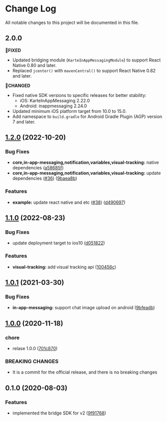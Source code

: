 # Change Log

All notable changes to this project will be documented in this file.

## 2.0.0

**💊FIXED**

- Updated bridging module (`KarteInAppMessagingModule`) to support React Native 0.80 and later.
- Replaced `jcenter()` with `mavenCentral()` to support React Native 0.82 and later.

**🔨CHANGED**

- Fixed native SDK versions to specific releases for better stability:
  - iOS: KarteInAppMessaging 2.22.0
  - Android: inappmessaging 2.24.0
- Updated minimum iOS platform target from 10.0 to 15.0.
- Add namespace to `build.gradle` for Android Gradle Plugin (AGP) version 7 and later.

## [1.2.0](https://github.com/plaidev/karte-react-native/compare/@react-native-karte/in-app-messaging@1.1.0...@react-native-karte/in-app-messaging@1.2.0) (2022-10-20)

### Bug Fixes

* **core,in-app-messaging,notification,variables,visual-tracking:** native dependencies ([a58685f](https://github.com/plaidev/karte-react-native/commit/a58685f2f8c4da0f0209d8c1807fe549a9388826))
* **core,in-app-messaging,notification,variables,visual-tracking:** update dependencies ([#36](https://github.com/plaidev/karte-react-native/issues/36)) ([9baea8b](https://github.com/plaidev/karte-react-native/commit/9baea8bb5b658c77fd1b4eb8b554a833d2156f33))

### Features

* **example:** update react native and etc ([#38](https://github.com/plaidev/karte-react-native/issues/38)) ([d490697](https://github.com/plaidev/karte-react-native/commit/d490697bb1829d6be2df0c1f6a670829e5556e5a))

## [1.1.0](https://github.com/plaidev/karte-react-native/compare/@react-native-karte/in-app-messaging@1.0.1...@react-native-karte/in-app-messaging@1.1.0) (2022-08-23)

### Bug Fixes

* update deployment target to ios10 ([d051822](https://github.com/plaidev/karte-react-native/commit/d051822d24b5441f894b83abc6d22dcfcf689946))

### Features

* **visual-tracking:** add visual tracking api ([100456c](https://github.com/plaidev/karte-react-native/commit/100456c3d60cdd34b3a1079b20185eafa3b3a416))

## [1.0.1](https://github.com/plaidev/karte-react-native/compare/@react-native-karte/in-app-messaging@1.0.0...@react-native-karte/in-app-messaging@1.0.1) (2021-03-30)

### Bug Fixes

* **in-app-messaging:** support chat image upload on android ([9bfeadb](https://github.com/plaidev/karte-react-native/commit/9bfeadb06a3183612b4993d82ab30b21d0547630))

## [1.0.0](https://github.com/plaidev/karte-react-native/compare/@react-native-karte/in-app-messaging@0.1.0...@react-native-karte/in-app-messaging@1.0.0) (2020-11-18)

### chore

* relase 1.0.0 ([701c870](https://github.com/plaidev/karte-react-native/commit/701c870fbda772ec180339643ac5c81d85ac9d65))

### BREAKING CHANGES

* It is a commit for the official release, and there is no breaking changes

## 0.1.0 (2020-08-03)

### Features

* implemented the bridge SDK for v2 ([9f91768](https://github.com/plaidev/karte-react-native/commit/9f9176880b4410b6dd9bb3bdfde2e16485ddba5b))
